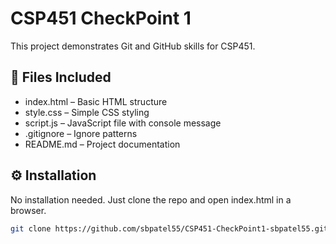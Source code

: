 # CSP451 CheckPoint 1

This project demonstrates Git and GitHub skills for CSP451.

## 📁 Files Included
- index.html – Basic HTML structure
- style.css – Simple CSS styling
- script.js – JavaScript file with console message
- .gitignore – Ignore patterns
- README.md – Project documentation

## ⚙️ Installation

No installation needed. Just clone the repo and open index.html in a browser.

```bash
git clone https://github.com/sbpatel55/CSP451-CheckPoint1-sbpatel55.git
